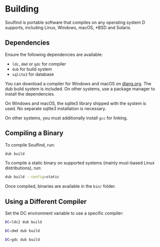 <!--
  SPDX-FileCopyrightText: 2024-2025 Soulfind Contributors
  SPDX-FileCopyrightText: 2005 SeeSchloss <seeschloss@seeschloss.org>
  SPDX-License-Identifier: GPL-3.0-or-later
-->

# Building

Soulfind is portable software that compiles on any operating system D supports,
including Linux, Windows, macOS, *BSD and Solaris.


## Dependencies

Ensure the following dependencies are available:
 - `ldc`, `dmd` or `gdc` for compiler
 - `dub` for build system
 - `sqlite3` for database

You can download a compiler for Windows and macOS on [dlang.org](https://dlang.org/download.html).
The dub build system is included. On other systems, use a package manager to
install the dependencies.

On Windows and macOS, the sqlite3 library shipped with the system is used. No
separate sqlite3 installation is necessary.

On other systems, you must additionally install `gcc` for linking.


## Compiling a Binary

To compile Soulfind, run:

```sh
dub build
```

To compile a static binary on supported systems (mainly musl-based Linux
distributions), run:

```sh
dub build --config=static
```

Once compiled, binaries are available in the `bin/` folder.


## Using a Different Compiler

Set the DC environment variable to use a specific compiler:

```sh
DC=ldc2 dub build
```

```sh
DC=dmd dub build
```

```sh
DC=gdc dub build
```
